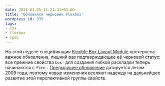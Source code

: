 ```yaml
---
date: 2011-03-25 11:21:41+03:00
title: 'Обновился черновик Flexbox'
wordpress_id: 335
tags:
- css
- flexbox
- spec
---
```


На этой неделе спецификация [Flexible Box Layout Module][1] претерпела важное обновление, лишний раз подтверждающее её черновой статус: все прежние свойства `box-` для создания гибкой раскладки теперь начинаются с `flex-`. [Предыдущее обновление][2] датируется летом 2009 года, поэтому новые изменения вселяют надежду на дальнейшее развитие этой перспективной группы свойств.

[1]: http://www.w3.org/TR/2011/WD-css3-flexbox-20110322/
[2]: http://www.w3.org/TR/2009/WD-css3-flexbox-20090723/
